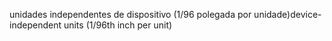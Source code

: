 <span data-ttu-id="bc6e0-101">unidades independentes de dispositivo (1/96 polegada por unidade)</span><span class="sxs-lookup"><span data-stu-id="bc6e0-101">device-independent units (1/96th inch per unit)</span></span>